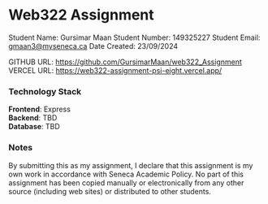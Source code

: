 # Web322 Assignment

Student Name:  Gursimar Maan
Student Number: 149325227
Student Email: gmaan3@myseneca.ca
Date Created: 23/09/2024

GITHUB URL:  https://github.com/GursimarMaan/web322_Assignment
VERCEL URL:   https://web322-assignment-psi-eight.vercel.app/

### Technology Stack

**Frontend**: Express   
**Backend**: TBD  
**Database**: TBD  

### Notes

By submitting this as my assignment, I declare that this assignment is my own work in accordance with Seneca Academic Policy. No part of this assignment has been copied manually or electronically from any other source (including web sites) or distributed to other students.
